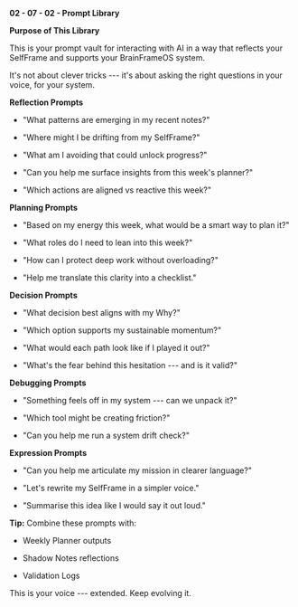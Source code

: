 **02 - 07 - 02 - Prompt Library**

**Purpose of This Library**

This is your prompt vault for interacting with AI in a way that reflects
your SelfFrame and supports your BrainFrameOS system.

It's not about clever tricks --- it's about asking the right questions
in your voice, for your system.

**Reflection Prompts**

- "What patterns are emerging in my recent notes?"

- "Where might I be drifting from my SelfFrame?"

- "What am I avoiding that could unlock progress?"

- "Can you help me surface insights from this week's planner?"

- "Which actions are aligned vs reactive this week?"

**Planning Prompts**

- "Based on my energy this week, what would be a smart way to plan it?"

- "What roles do I need to lean into this week?"

- "How can I protect deep work without overloading?"

- "Help me translate this clarity into a checklist."

**Decision Prompts**

- "What decision best aligns with my Why?"

- "Which option supports my sustainable momentum?"

- "What would each path look like if I played it out?"

- "What's the fear behind this hesitation --- and is it valid?"

**Debugging Prompts**

- "Something feels off in my system --- can we unpack it?"

- "Which tool might be creating friction?"

- "Can you help me run a system drift check?"

**Expression Prompts**

- "Can you help me articulate my mission in clearer language?"

- "Let's rewrite my SelfFrame in a simpler voice."

- "Summarise this idea like I would say it out loud."

**Tip:** Combine these prompts with:

- Weekly Planner outputs

- Shadow Notes reflections

- Validation Logs

This is your voice --- extended. Keep evolving it.
